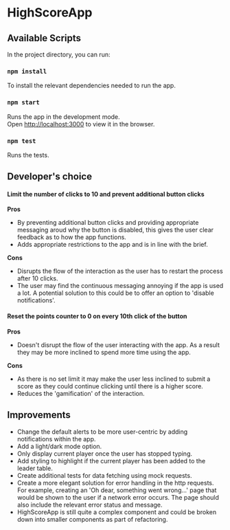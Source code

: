 # HighScoreApp

## Available Scripts

In the project directory, you can run:

### `npm install`

To install the relevant dependencies needed to run the app.

### `npm start`

Runs the app in the development mode.\
Open [http://localhost:3000](http://localhost:3000) to view it in the browser.

### `npm test`

Runs the tests.

## Developer's choice

#### Limit the number of clicks to 10 and prevent additional button clicks

**Pros**

- By preventing additional button clicks and providing appropriate messaging aroud why the button is disabled, this gives the user clear feedback as to how the app functions.
- Adds appropriate restrictions to the app and is in line with the brief.

**Cons**

- Disrupts the flow of the interaction as the user has to restart the process after 10 clicks.
- The user may find the continuous messaging annoying if the app is used a lot. A potential solution to this could be to offer an option to 'disable notifications'.

#### Reset the points counter to 0 on every 10th click of the button

**Pros**

- Doesn't disrupt the flow of the user interacting with the app. As a result they may be more inclined to spend more time using the app.

**Cons**

- As there is no set limit it may make the user less inclined to submit a score as they could continue clicking until there is a higher score.
- Reduces the 'gamification' of the interaction.

## Improvements

- Change the default alerts to be more user-centric by adding notifications within the app.
- Add a light/dark mode option.
- Only display current player once the user has stopped typing.
- Add styling to highlight if the current player has been added to the leader table.
- Create additional tests for data fetching using mock requests.
- Create a more elegant solution for error handling in the http requests. For example, creating an 'Oh dear, something went wrong...' page that would be shown to the user if a network error occurs. The page should also include the relevant error status and message.
- HighScoreApp is still quite a complex component and could be broken down into smaller components as part of refactoring.
